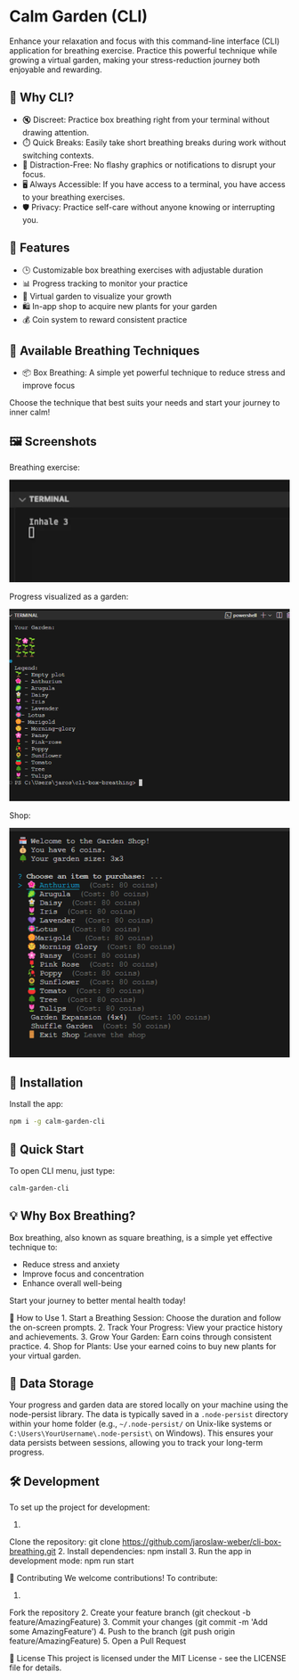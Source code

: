 
# Calm Garden (CLI)

Enhance your relaxation and focus with this command-line interface (CLI) application for breathing exercise. Practice this powerful technique while growing a virtual garden, making your stress-reduction journey both enjoyable and rewarding.


## 🤔 Why CLI?

- 🔇 Discreet: Practice box breathing right from your terminal without drawing attention.
- ⏱️ Quick Breaks: Easily take short breathing breaks during work without switching contexts.
- 🚫 Distraction-Free: No flashy graphics or notifications to disrupt your focus.
- 🖥️ Always Accessible: If you have access to a terminal, you have access to your breathing exercises.
- 🛡️ Privacy: Practice self-care without anyone knowing or interrupting you.


## 🌟 Features

- 🕒 Customizable box breathing exercises with adjustable duration
- 📊 Progress tracking to monitor your practice
- 🌱 Virtual garden to visualize your growth
- 🛍️ In-app shop to acquire new plants for your garden
- 💰 Coin system to reward consistent practice

## 🧘 Available Breathing Techniques

- 📦 Box Breathing: A simple yet powerful technique to reduce stress and improve focus

Choose the technique that best suits your needs and start your journey to inner calm!

## 🖼️ Screenshots

Breathing exercise:

![Breathing Exercise](./preview/breathe.webp)

Progress visualized as a garden:

![Virtual Garden](./preview/garden.png)

Shop:

![Shop](./preview/shop.png)


## 🚀 Installation

Install the app:

```bash
npm i -g calm-garden-cli
```

## 🏁 Quick Start

To open CLI menu, just type:

```bash
calm-garden-cli
```

## 💡 Why Box Breathing?

Box breathing, also known as square breathing, is a simple yet effective technique to:
- Reduce stress and anxiety
- Improve focus and concentration
- Enhance overall well-being

Start your journey to better mental health today!


🌿 How to Use
1.
Start a Breathing Session: Choose the duration and follow the on-screen prompts.
2.
Track Your Progress: View your practice history and achievements.
3.
Grow Your Garden: Earn coins through consistent practice.
4.
Shop for Plants: Use your earned coins to buy new plants for your virtual garden.

## 💾 Data Storage

Your progress and garden data are stored locally on your machine using the node-persist library. The data is typically saved in a `.node-persist` directory within your home folder (e.g., `~/.node-persist/` on Unix-like systems or `C:\Users\YourUsername\.node-persist\` on Windows). This ensures your data persists between sessions, allowing you to track your long-term progress.

## 🛠️ Development

To set up the project for development:

1.
Clone the repository:
git clone https://github.com/jaroslaw-weber/cli-box-breathing.git
2.
Install dependencies:
npm install
3.
Run the app in development mode:
npm run start



🤝 Contributing
We welcome contributions! To contribute:

1.
Fork the repository
2.
Create your feature branch (git checkout -b feature/AmazingFeature)
3.
Commit your changes (git commit -m 'Add some AmazingFeature')
4.
Push to the branch (git push origin feature/AmazingFeature)
5.
Open a Pull Request

📄 License
This project is licensed under the MIT License - see the LICENSE file for details.

